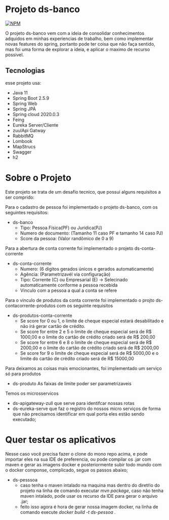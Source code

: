 # Projeto ds-banco
[![NPM](https://img.shields.io/npm/l/react)](https://github.com/isacfarias/ds-banco/blob/main/LICENSE)

O projeto ds-banco vem com a ideia de consolidar conhecimentos adquidos em minhas experiencias de trabalho, bem como implementar novas features do spring,
portanto pode ter coisa que não faça sentido, mas foi uma forma de explorar a ideia, e aplicar o maximo de recurso possivel.

## Tecnologias

esse projeto usa:
- Java 11
- Spring Boot 2.5.9
- Spring Web
- Spring JPÀ
- Spring cloud 2020.0.3
- Feing
- Eureka Server/Cliente
- zuulApi Gatway
- RabbitMQ
- Lombook
- MapStrucs
- Swagger
- h2

# Sobre o Projeto

Este projeto se trata de um desafio tecnico, que possui alguns requisitos a ser comprido:

Para o cadastro de pessoa foi implementado o projeto ds-banco, com os seguintes requisitos:
- ds-banco
    - Tipo: Pessoa Física(PF) ou Juridica(PJ)
    - Numero de documento: (Tamanho 11 caso PF e tamanho 14 caso PJ)
    - Score da pessoa: (Valor randômico de 0 a 9)

Para a abertura de conta corrente foi implementado o projeto ds-conta-corrente
- ds-conta-corrente
    - Numero: (6 digitos gerados únicos e gerados automaticamente)
    - Agência: (Parametrizavél via configuração)
    - Tipo: Corrente (C) ou Empresarial (E) -> Selecinado automaticamente conforme a pessoa recebida
    - Vinculo com a pessoa a qual a conta se refere
    
Para o vinculo de produtos da conta corrente foi implementado o projto ds-contacorrente-produtos com os seguinte requisitos
- ds-produtos-conta-corrente    
    - Se score for 0 ou 1, o limite de cheque especial estará desabilitado e não irá gerar cartão de crédito.
    - Se score for entre 2 e 5 o limite de cheque especial será de R$ 1000,00 e o limite do cartão de crédito criado será de R$ 200,00
    - Se score for entre 6 e 8 o limite de cheque especial será de R$ 2000,00 e o limite do cartão de crédito criado será de R$ 2000,00
    - Se score for 9 o limite de cheque especial será de R$ 5000,00 e o limite do cartão de crédito criado será de R$ 15000,00
    
    
Para deixamos as coisas mais emocionantes, foi implementado um serviço só para produtos
- ds-produto
   As faixas de limite poder ser parametrizaveis
   
Temos os microsservicos 
- ds-apigateway-zull que serve para identifcar nossas rotas
- ds-eureka-serve que faz o registro do nossos micro serviços de forma que não precisamos identificar em qual porta eles estão sendo executado;


# Quer testar os aplicativos

Nesse caso você precisa fazer o clone do mono repo acima, e pode importar eles na sua IDE de preferencia, ou pode compilar os .jar com maven e gerar as imagens docker e posteriormente subir todo mundo com o docker componse, complicado, segue os passos abaixo;

- ds-pesssoa
  - caso tenha o maven intalado na maquina mas dentro do diretŕio do projeto na linha de comando executar *mvn package*, caso não tenha maven intalado, pode usar os recurso da IDE para gerar o arquivo .jar;
  - feito isso agora é hora de gerar nossa imagem docker, na linha de comando execute *docker build -t ds-pessoa .*
